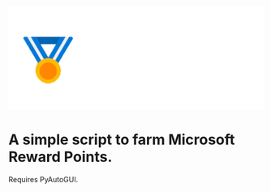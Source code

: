 ![Microsoft Rewards Farmer](https://github.com/PROJECT-CIORBA/Microsoft-Rewards-Farmer/blob/main/Logo/logo.png?raw=true)
<h1> A simple script to farm Microsoft Reward Points.</h1>
<body>Requires PyAutoGUI.</body>